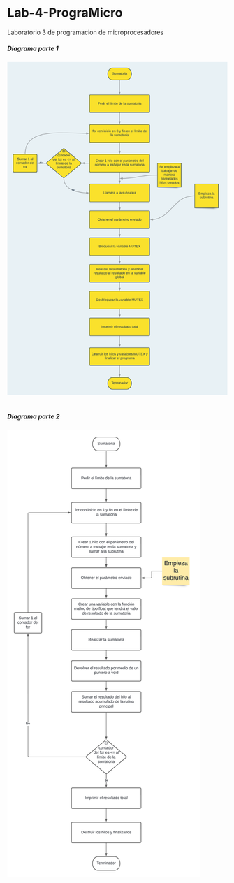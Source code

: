# Lab-4-PrograMicro
Laboratorio 3 de programacion de microprocesadores
##### Diagrama parte 1
<img src="https://github.com/angelcast2002/Lab-4-PrograMicro/blob/main/Parte1%20-%20B/Copia%20de%20LAB4-MicroProcesadores-Parte1.png">
<br />
<br />

##### Diagrama parte 2 
<img src="https://github.com/angelcast2002/LAB3-PrograMicro/blob/main/Parte2-Lab3/LAB3-MicroProcesadores-Parte2.png">
